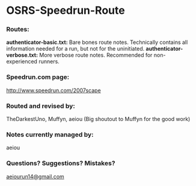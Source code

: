 # OSRS-Speedrun-Route

### Routes:

**authenticator-basic.txt:** Bare bones route notes. Technically contains all information needed for a run, but not for the uninitiated.
**authenticator-verbose.txt:** More verbose route notes. Recommended for non-experienced runners.


### Speedrun.com page:

http://www.speedrun.com/2007scape


### Routed and revised by:

TheDarkestUno, Muffyn, aeiou
(Big shoutout to Muffyn for the good work)

### Notes currently managed by:

aeiou


### Questions? Suggestions? Mistakes?

aeiourun14@gmail.com
